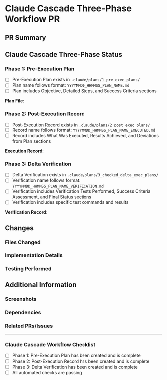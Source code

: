 # Claude Cascade Three-Phase Workflow PR

## PR Summary
<!-- Provide a brief summary of what this PR accomplishes -->

## Claude Cascade Three-Phase Status

### Phase 1: Pre-Execution Plan
<!-- Check one option by replacing [ ] with [x] -->
- [ ] Pre-Execution Plan exists in `.claude/plans/1_pre_exec_plans/`
- [ ] Plan name follows format: `YYYYMMDD_HHMMSS_PLAN_NAME.md`
- [ ] Plan includes Objective, Detailed Steps, and Success Criteria sections

**Plan File**: <!-- Link to the Phase 1 plan file or specify "New plan created in this PR" -->

### Phase 2: Post-Execution Record
<!-- Check one option by replacing [ ] with [x] -->
- [ ] Post-Execution Record exists in `.claude/plans/2_post_exec_plans/`
- [ ] Record name follows format: `YYYYMMDD_HHMMSS_PLAN_NAME_EXECUTED.md`
- [ ] Record includes What Was Executed, Results Achieved, and Deviations from Plan sections

**Execution Record**: <!-- Link to the Phase 2 execution record file or specify "Created in this PR" or "Not yet created" -->

### Phase 3: Delta Verification
<!-- Check one option by replacing [ ] with [x] -->
- [ ] Delta Verification exists in `.claude/plans/3_checked_delta_exec_plans/`
- [ ] Verification name follows format: `YYYYMMDD_HHMMSS_PLAN_NAME_VERIFICATION.md`
- [ ] Verification includes Verification Tests Performed, Success Criteria Assessment, and Final Status sections
- [ ] Verification includes specific test commands and results

**Verification Record**: <!-- Link to the Phase 3 verification file or specify "Created in this PR" or "Not yet created" -->

## Changes

### Files Changed
<!-- List of files changed and brief description of changes -->

### Implementation Details
<!-- Technical details about how the changes were implemented -->

### Testing Performed
<!-- Description of testing performed to verify the changes -->

## Additional Information

### Screenshots
<!-- If applicable, add screenshots to help explain the changes -->

### Dependencies
<!-- List any dependencies or prerequisites for this PR -->

### Related PRs/Issues
<!-- Link to related PRs or issues -->

---

### Claude Cascade Workflow Checklist

- [ ] Phase 1: Pre-Execution Plan has been created and is complete
- [ ] Phase 2: Post-Execution Record has been created and is complete
- [ ] Phase 3: Delta Verification has been created and is complete
- [ ] All automated checks are passing

<!-- DO NOT REMOVE: The PR Merge Guardian will validate that all phases are complete before allowing merge -->
